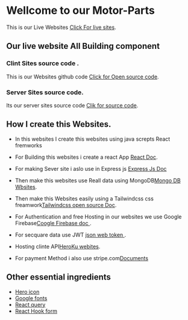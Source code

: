 # Wellcome to our Motor-Parts

This is our Live Websites [Click For live sites](https://motor-parts-703d0.web.app).

## Our live website All Building component 

### Clint Sites source code .
This is our Websites github code  [Click for Open source code](https://github.com/programming-hero-web-course1/manufacturer-website-client-side-AB-Siddique278).


### Server Sites source code.
Its our server sites source code [Clik for source code](https://github.com/programming-hero-web-course1/manufacturer-website-server-side-AB-Siddique278).


## How I create this Websites.
* In this websites I create this websites using java screpts React fremworks 
* For Building this websites i create a react App [React Doc](https://reactjs.org/docs/create-a-new-react-app.html).
* For making Sever site i aslo use in Express js [Express Js Doc ](https://expressjs.com/en/starter/installing.html)
* Then make this websites use Reall data using MongoDB[Mongo DB Wbsites](https://www.mongodb.com/cloud/atlas/efficiency?utm_source=google&utm_campaign=gs_footprint_row_search_core_brand_atlas_desktop&utm_term=mongodb%20atlas&utm_medium=cpc_paid_search&utm_ad=e&utm_ad_campaign_id=12212624584&adgroup=115749713503&gclid=CjwKCAjw682TBhATEiwA9crl3_05_KkZ8mkIzfNUmmpbBEXFuNEoszO4e1Xv8lRAYcsC5UqynVKRbRoCtTsQAvD_BwE).
* Then make this Websites easily using a Tailwindcss css freamwork[Tailwindcss open source Doc](https://tailwindcss.com/docs/installation).

* For Authentication and free Hosting in our websites we use Google Firebase[Coogle Firebase doc ](https://firebase.google.com/?gclid=CjwKCAjw9e6SBhB2EiwA5myr9sSx8iWwz3QVj2tq2prL1Mh2ReYYvB3faVnXlYkDHKjZvqf2ENmWxxoCuCoQAvD_BwE&gclsrc=aw.ds).

* For secquare data use JWT [json web token ](https://jwt.io/).
* Hosting clinte API[HeroKu webites](https://id.heroku.com/login).
* For payment Method i also use stripe.com[Documents](https://dashboard.stripe.com/test/dashboard)


##  Other essential ingredients
* [Hero icon](https://heroicons.com/)
* [Google fonts](https://fonts.google.com/)
* [React query](https://react-query.tanstack.com/quick-start)
* [React Hook form ](https://react-hook-form.com/get-started)